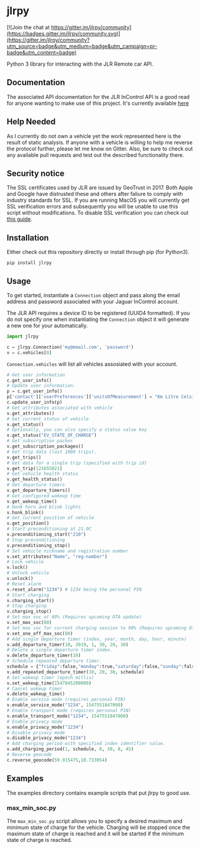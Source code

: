 # jlrpy

[![Join the chat at https://gitter.im/jlrpy/community](https://badges.gitter.im/jlrpy/community.svg)](https://gitter.im/jlrpy/community?utm_source=badge&utm_medium=badge&utm_campaign=pr-badge&utm_content=badge)

Python 3 library for interacting with the JLR Remote car API.

## Documentation
The associated API documentation for the JLR InControl API is a good read for anyone wanting to make use of this project. It's currently available [here](https://documenter.getpostman.com/view/6250319/RznBMzqo)

## Help Needed
As I currently do not own a vehicle yet the work represented here is the result of static analysis. If anyone with a vehicle is willing to help me reverse the protocol further, please let me know on Gitter. Also, be sure to check out any available pull requests and test out the described functionality there. 

## Security notice
The SSL certificates used by JLR are issued by GeoTrust in 2017. Both Apple and Google have distrusted these and others after faliure to comply with industry standards for SSL. If you are running MacOS you will currently get SSL verification errors and subsequently you will be unable to use this script without modifications. To disable SSL verification you can check out [this guide](http://blog.pengyifan.com/how-to-fix-python-ssl-certificate_verify_failed/).

## Installation

Either check out this repository directly or install through pip (for Python3).

`pip install jlrpy`

## Usage
To get started, instantiate a `Connection` object and pass along the email address and password associated with your Jaguar InControl account.

The JLR API requires a device ID to be registered (UUID4 formatted). If you do not specify one when instantiating the `Connection` object it will generate a new one for your automatically. 

```python
import jlrpy

c = jlrpy.Connection('my@email.com', 'password')
v = c.vehicles[0]
```

`Connection.vehicles` will list all vehicles assosiated with your account.

```python
# Get user information
c.get_user_info()
# Update user information.
p = c.get_user_info()
p['contact']['userPreferences']['unitsOfMeasurement'] = "Km Litre Celsius VolPerDist Wh DistPerkWh"
c.update_user_info(p)
# Get attributes associated with vehicle
v.get_attributes()
# Get current status of vehicle
v.get_status()
# Optionally, you can also specify a status value key
v.get_status("EV_STATE_OF_CHARGE")
# Get subscription packes
v.get_subscription_packages()
# Get trip data (last 1000 trips).
v.get_trips()
# Get data for a single trip (specified with trip id)
v.get_trip(121655021)
# Get vehicle health status
v.get_health_status()
# Get departure timers
v.get_departure_timers()
# Get configured wakeup time
v.get_wakeup_time()
# Honk horn and blink lights
v.honk_blink()
# Get current position of vehicle
v.get_position()
# Start preconditioning at 21.0C
v.preconditioning_start("210")
# Stop preconditioning
v.preconditioning_stop()
# Set vehicle nickname and registration number
v.set_attributes("Name", "reg-number")
# Lock vehicle
v.lock()
# Unlock vehicle
v.unlock()
# Reset alarm
v.reset_alarm("1234") # 1234 being the personal PIN
# Start charging
v.charging_start()
# Stop charging
v.charging_stop()
# Set max soc at 80% (Requires upcoming OTA update)
v.set_max_soc(80)
# Set max soc for current charging session to 90% (Requires upcoming OTA update)
v.set_one_off_max_soc(90)
# Add single departure timer (index, year, month, day, hour, minute)
v.add_departure_timer(10, 2019, 1, 30, 20, 30)
# Delete a single departure timer index.
v.delete_departure_timer(10)
# Schedule repeated departure timer.
schedule = {"friday":false,"monday":true,"saturday":false,"sunday":false,"thursday":false,"tuesday":true,"wednesday":true}
v.add_repeated_departure_timer(10, 20, 30, schedule)
# Set wakeup timer (epoch millis)
v.set_wakeup_time(1547845200000)
# Cancel wakeup timer
v.delete_wakeup_time()
# Enable service mode (requires personal PIN)
v.enable_service_mode("1234", 1547551847000)
# Enable transport mode (requires personal PIN)
v.enable_transport_mode("1234", 1547551847000)
# Enable privacy mode
v.enable_privacy_mode("1234")
# Disable privacy mode
v.disable_privacy_mode("1234")
# Add charging period with specified index identifier value.
v.add_charging_period(1, schedule, 0, 30, 8, 45)
# Reverse geocode
c.reverse_geocode(59.915475,10.733054)
```

## Examples
The examples directory contains example scripts that put jlrpy to good use. 

### max_min_soc.py
The `max_min_soc.py` script allows you to specify a desired maximum and minimum state of charge for the vehicle. Charging will be stopped once the maximum state of charge is reached and it will be started if the minimum state of charge is reached. 
